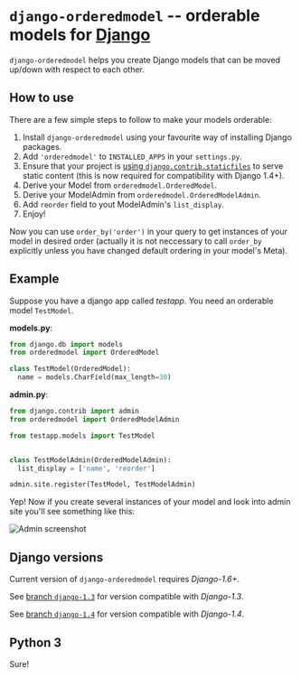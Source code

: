 `django-orderedmodel` -- orderable models for [Django](http://www.djangoproject.com/)
========================================================

`django-orderedmodel` helps you create Django models that can be
moved up/down with respect to each other.


How to use
-------------

There are a few simple steps to follow to make your models orderable:

1. Install `django-orderedmodel` using your favourite way of installing Django packages.
3. Add `'orderedmodel'` to `INSTALLED_APPS` in your `settings.py`.
8. Ensure that your project is [using `django.contrib.staticfiles`](https://docs.djangoproject.com/en/dev/howto/static-files/)
   to serve static content (this is now required for compatibility with Django 1.4+).
4. Derive your Model from `orderedmodel.OrderedModel`.
5. Derive your ModelAdmin from `orderedmodel.OrderedModelAdmin`.
6. Add `reorder` field to yout ModelAdmin's `list_display`.
7. Enjoy!

Now you can use `order_by('order')` in your query to get instances of your model
in desired order (actually it is not neccessary to call `order_by` explicitly
unless you have changed default ordering in your model's Meta).


Example
-------

Suppose you have a django app called _testapp_.
You need an orderable model `TestModel`.

**models.py**:

```python
from django.db import models
from orderedmodel import OrderedModel

class TestModel(OrderedModel):
  name = models.CharField(max_length=30)
```

**admin.py**:

```python
from django.contrib import admin
from orderedmodel import OrderedModelAdmin

from testapp.models import TestModel


class TestModelAdmin(OrderedModelAdmin):
  list_display = ['name', 'reorder']

admin.site.register(TestModel, TestModelAdmin)
```


Yep! Now if you create several instances of your model
and look into admin site you'll see something like this:

![Admin screenshot](https://raw.githubusercontent.com/kirelagin/django-orderedmodel/gh-pages/admin.png)


Django versions
---------------

Current version of `django-orderedmodel` requires *Django-1.6+*.

See [branch `django-1.3`](https://github.com/kirelagin/django-orderedmodel/tree/django-1.3)
for version compatible with *Django-1.3*.

See [branch `django-1.4`](https://github.com/kirelagin/django-orderedmodel/tree/django-1.4)
for version compatible with *Django-1.4*.


Python 3
--------

Sure!
